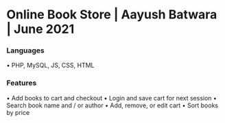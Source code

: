 # Online Book Store | Aayush Batwara | June 2021

### Languages
• PHP, MySQL, JS, CSS, HTML

### Features 
• Add books to cart and checkout
• Login and save cart for next session
• Search book name and / or author
• Add, remove, or edit cart
• Sort books by price

